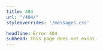 ```yaml
---
title: 404
url: "/404/"
styleoverrides: '/messages.css'

headline: Error 404
subhead: This page does not exist.
---
```

